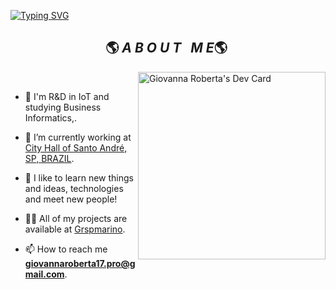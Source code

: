 [![Typing SVG](https://readme-typing-svg.herokuapp.com/?font=PT+Serif&color=B0C4DE&size=35&center=true&vCenter=true&width=1000&lines=Hello,+My+Name+is+Giovanna+Roberta+Siqueira;I'm+19+Years+Old;I'm+From+São+Bernardo+do+Campo,+SP+-+Brazil;I+Work+in+IoT+Development.;I'm+Studying+Business+Informatics,;Welcome+And+Enjoy!+:%29)](https://git.io/typing-svg)
<div>
<h2 align="center">&ensp;🌎 <i>A B O U T &nbsp; M E</i>🌎 &ensp;</h2>

<a href="https://app.daily.dev/grspmarino"><img align="right" src="https://api.daily.dev/devcards/6d0eff7eed8e4a77ba85cfd2999f40b9.png?r=8qs" width="300" alt="Giovanna Roberta's Dev Card"/></a>
<br>
- 🤵 I'm R&D in IoT and studying Business Informatics,.

- 🔭 I’m currently working at [City Hall of Santo André, SP, BRAZIL](https://web.santoandre.sp.gov.br).

- 🤖 I like to learn new things and ideas, technologies and meet new people!

- 👨‍💻 All of my projects are available at [Grspmarino](https://github.com/Grspmarino?tab=repositories).

<!--- 💬 Ask me about **Aspnet Core with .Net 6.0, C#, APIs, PHP, Html5,<br> Css3 & JS**.-->

- 📫 How to reach me **giovannaroberta17.pro@gmail.com**.
<br>
<!--<h3>&nbsp;&nbsp;&nbsp;&nbsp;&nbsp;&nbsp;&nbsp;&nbsp;&nbsp;&nbsp;&nbsp;&ensp;<i></i>&ensp;</h3>-->
